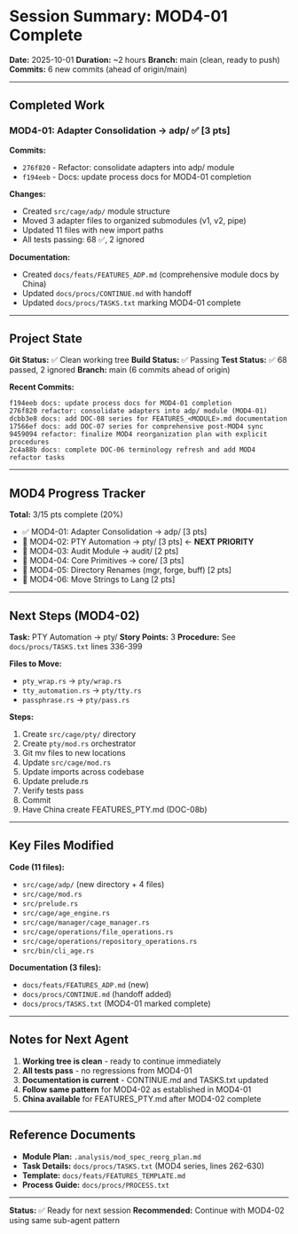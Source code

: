 # Session Summary: MOD4-01 Complete

**Date:** 2025-10-01
**Duration:** ~2 hours
**Branch:** main (clean, ready to push)
**Commits:** 6 new commits (ahead of origin/main)

---

## Completed Work

### MOD4-01: Adapter Consolidation → adp/ ✅ [3 pts]

**Commits:**
- `276f820` - Refactor: consolidate adapters into adp/ module
- `f194eeb` - Docs: update process docs for MOD4-01 completion

**Changes:**
- Created `src/cage/adp/` module structure
- Moved 3 adapter files to organized submodules (v1, v2, pipe)
- Updated 11 files with new import paths
- All tests passing: 68 ✅, 2 ignored

**Documentation:**
- Created `docs/feats/FEATURES_ADP.md` (comprehensive module docs by China)
- Updated `docs/procs/CONTINUE.md` with handoff
- Updated `docs/procs/TASKS.txt` marking MOD4-01 complete

---

## Project State

**Git Status:** ✅ Clean working tree
**Build Status:** ✅ Passing
**Test Status:** ✅ 68 passed, 2 ignored
**Branch:** main (6 commits ahead of origin)

**Recent Commits:**
```
f194eeb docs: update process docs for MOD4-01 completion
276f820 refactor: consolidate adapters into adp/ module (MOD4-01)
dcbb3e8 docs: add DOC-08 series for FEATURES_<MODULE>.md documentation
17566ef docs: add DOC-07 series for comprehensive post-MOD4 sync
9459094 refactor: finalize MOD4 reorganization plan with explicit procedures
2c4a88b docs: complete DOC-06 terminology refresh and add MOD4 refactor tasks
```

---

## MOD4 Progress Tracker

**Total:** 3/15 pts complete (20%)

- ✅ MOD4-01: Adapter Consolidation → adp/ [3 pts]
- 🔴 MOD4-02: PTY Automation → pty/ [3 pts] ← **NEXT PRIORITY**
- 🔴 MOD4-03: Audit Module → audit/ [2 pts]
- 🔴 MOD4-04: Core Primitives → core/ [3 pts]
- 🔴 MOD4-05: Directory Renames (mgr, forge, buff) [2 pts]
- 🔴 MOD4-06: Move Strings to Lang [2 pts]

---

## Next Steps (MOD4-02)

**Task:** PTY Automation → pty/
**Story Points:** 3
**Procedure:** See `docs/procs/TASKS.txt` lines 336-399

**Files to Move:**
- `pty_wrap.rs` → `pty/wrap.rs`
- `tty_automation.rs` → `pty/tty.rs`
- `passphrase.rs` → `pty/pass.rs`

**Steps:**
1. Create `src/cage/pty/` directory
2. Create `pty/mod.rs` orchestrator
3. Git mv files to new locations
4. Update `src/cage/mod.rs`
5. Update imports across codebase
6. Update prelude.rs
7. Verify tests pass
8. Commit
9. Have China create FEATURES_PTY.md (DOC-08b)

---

## Key Files Modified

**Code (11 files):**
- `src/cage/adp/` (new directory + 4 files)
- `src/cage/mod.rs`
- `src/prelude.rs`
- `src/cage/age_engine.rs`
- `src/cage/manager/cage_manager.rs`
- `src/cage/operations/file_operations.rs`
- `src/cage/operations/repository_operations.rs`
- `src/bin/cli_age.rs`

**Documentation (3 files):**
- `docs/feats/FEATURES_ADP.md` (new)
- `docs/procs/CONTINUE.md` (handoff added)
- `docs/procs/TASKS.txt` (MOD4-01 marked complete)

---

## Notes for Next Agent

1. **Working tree is clean** - ready to continue immediately
2. **All tests pass** - no regressions from MOD4-01
3. **Documentation is current** - CONTINUE.md and TASKS.txt updated
4. **Follow same pattern** for MOD4-02 as established in MOD4-01
5. **China available** for FEATURES_PTY.md after MOD4-02 complete

---

## Reference Documents

- **Module Plan:** `.analysis/mod_spec_reorg_plan.md`
- **Task Details:** `docs/procs/TASKS.txt` (MOD4 series, lines 262-630)
- **Template:** `docs/feats/FEATURES_TEMPLATE.md`
- **Process Guide:** `docs/procs/PROCESS.txt`

---

**Status:** ✅ Ready for next session
**Recommended:** Continue with MOD4-02 using same sub-agent pattern

